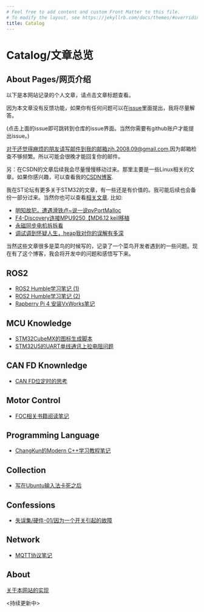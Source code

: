 ```yaml
---
# Feel free to add content and custom Front Matter to this file.
# To modify the layout, see https://jekyllrb.com/docs/themes/#overriding-theme-defaults
title: Catalog 
---
```

# Catalog/文章总览

## About Pages/网页介绍
以下是本网站记录的个人文章，请点击文章标题查看。

因为本文章没有反馈功能，如果你有任何问题可以在[issue](https://github.com/watershade/watershade.github.io/issues)里面提出，我将尽量解答。

(点击上面的issue即可跳转到仓库的issue界面。当然你需要有github账户才能提出issue。)

对于还觉得麻烦的朋友请写邮件到我的邮箱zjh.2008.09@gmail.com,因为邮箱检查不够频繁。所以可能会很晚才能回复你的邮件。

另：在CSDN的文章后续我会尽量慢慢移动过来。那里主要是一些Linux相关的文章。如果你感兴趣，可以查看我的[CSDN博客](https://blog.csdn.net/watershade2010).

我在ST论坛有更多关于STM32的文章，有一些还是有价值的。我可能后续也会备份一部分过来。当然你也可以查看[相关文章](https://shequ.stmicroelectronics.cn/forum.php?mod=guide&view=my&type=article&sortid=7).
比如:
* [明知故犯，遭遇滑铁卢~说一说pvPortMalloc](https://shequ.stmicroelectronics.cn/thread-625347-1-1.html)
* [F4-Discovery连接MPU9250【MD6.12 keil移植](https://shequ.stmicroelectronics.cn/forum.php?mod=viewthread&tid=602861)
* [永磁同步电机拆拆看](https://shequ.stmicroelectronics.cn/thread-628307-1-1.html)
* [调试调到怀疑人生，heap我对你的误解有多深](https://shequ.stmicroelectronics.cn/thread-620093-1-1.html)

当然这些文章很多是菜鸟的时候写的，记录了一个菜鸟开发者遇到的一些问题。现在有了这个博客，我会将开发中的问题和感悟写下来。

## ROS2
* [ROS2 Humble学习笔记 (1)](/ROS2/ROS2_Humble_Learning_Note_1/)
* [ROS2 Humble学习笔记 (2)](/ROS2/ROS2_Humble_Learning_Note_2/)
* [Rapberry Pi 4 安装VxWorks笔记](/ROS2/How_To_Install_Vxworks_On_PRI4/)

## MCU Knowledge
* [STM32CubeMX的图标生成脚本](/Collection/CUbeMX_Icon_In_Ubuntu/)
* [STM32U5的UART单线通讯上拉电阻问题](/MCU/STM32_UART_Single_Wire/)

## CAN FD Knownledge
* [CAN FD位定时的思考](/CAN_FD/Bit_Timing/)

## Motor Control
* [FOC相关书籍阅读笔记](/MC/notes_on_books_about_FOC/)

## Programming Language
* [ChangKun的Modern C++学习教程笔记](./PL/CHANGEKUN_MCPP/)

## Collection
* [写在Ubuntu输入法卡死之后](./Collection/when_ibus_is_stuck)

## Confessions
* [失误集/硬件-01/因为一个开关引起的故障](/Confessions/confession_fault_cause_switch/)

## Network
* [MQTT协议笔记](/Networks/Note_About_MQTT/)

## About
[关于本网站的实现](../about/)

<持续更新中>